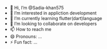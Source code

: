 - 👋 Hi, I’m @Sadia-khan575
- 👀 I’m interested in appliction development
- 🌱 I’m currently learning flutter(dart)language
- 💞️ I’m looking to collaborate on developers
- 📫 How to reach me 
- 😄 Pronouns: ...
- ⚡ Fun fact: ...

<!---
Sadia-khan575/Sadia-khan575 is a ✨ special ✨ repository because its `README.md` (this file) appears on your GitHub profile.
You can click the Preview link to take a look at your changes.
--->
